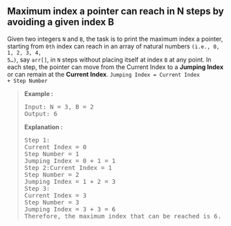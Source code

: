 ## Maximum index a pointer can reach in N steps by avoiding a given index B

Given two integers <code>N</code> and <code>B</code>, the task is to print the maximum index a pointer, starting from <code>0th</code> index can reach in an array of natural numbers <code>(i.e., 0, 1, 2, 3, 4, 5…)</code>, say <code>arr[]</code>, in <code>N</code> steps without placing itself at index <code>B</code> at any point.
In each step, the pointer can move from the Current Index to a <b>Jumping Index</b> or can remain at the <b>Current Index</b>. 
<code>Jumping Index = Current Index + Step Number</code>

> **Example :**
> <pre>
> Input: N = 3, B = 2 
> Output: 6 
> </pre>
> **Explanation :**
> <pre>
> Step 1:
> Current Index = 0
> Step Number = 1
> Jumping Index = 0 + 1 = 1
> Step 2:Current Index = 1
> Step Number = 2
> Jumping Index = 1 + 2 = 3
> Step 3:
> Current Index = 3
> Step Number = 3
> Jumping Index = 3 + 3 = 6
> Therefore, the maximum index that can be reached is 6.
> </pre>

